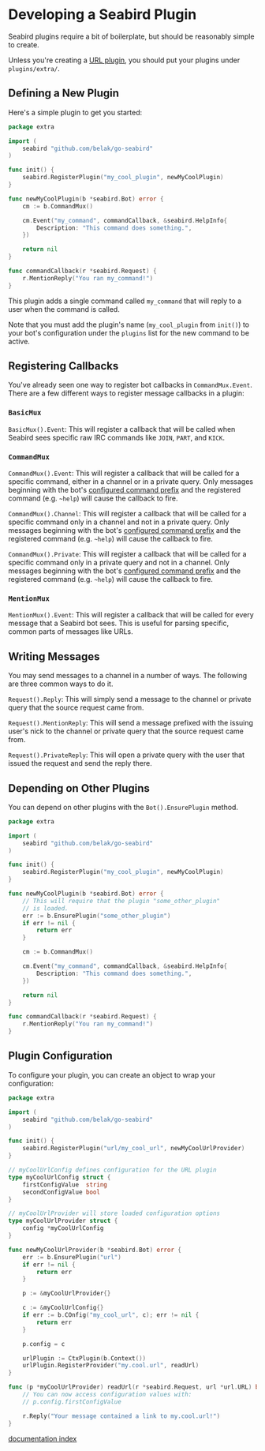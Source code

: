 # Developing a Seabird Plugin

Seabird plugins require a bit of boilerplate, but should be reasonably simple to create.

Unless you're creating a [URL plugin](./url_plugin_development.md), you should put your plugins under `plugins/extra/`.

## Defining a New Plugin

Here's a simple plugin to get you started:

```go
package extra

import (
    seabird "github.com/belak/go-seabird"
)

func init() {
    seabird.RegisterPlugin("my_cool_plugin", newMyCoolPlugin)
}

func newMyCoolPlugin(b *seabird.Bot) error {
    cm := b.CommandMux()

    cm.Event("my_command", commandCallback, &seabird.HelpInfo{
        Description: "This command does something.",
    })

    return nil
}

func commandCallback(r *seabird.Request) {
    r.MentionReply("You ran my_command!")
}
```

This plugin adds a single command called `my_command` that will reply to a user when the command is called.

Note that you must add the plugin's name (`my_cool_plugin` from `init()`) to your bot's configuration under the `plugins` list for the new command to be active.

## Registering Callbacks

You've already seen one way to register bot callbacks in `CommandMux.Event`. There are a few different ways to register message callbacks in a plugin:

### `BasicMux`

`BasicMux().Event`: This will register a callback that will be called when Seabird sees specific raw IRC commands like `JOIN`, `PART`, and `KICK`.

### `CommandMux`

`CommandMux().Event`: This will register a callback that will be called for a specific command, either in a channel or in a private query. Only messages beginning with the bot's [configured command prefix](configuration.md) and the registered command (e.g. `~help`) will cause the callback to fire.

`CommandMux().Channel`: This will register a callback that will be called for a specific command only in a channel and not in a private query. Only messages beginning with the bot's [configured command prefix](configuration.md) and the registered command (e.g. `~help`) will cause the callback to fire.

`CommandMux().Private`: This will register a callback that will be called for a specific command only in a private query and not in a channel. Only messages beginning with the bot's [configured command prefix](configuration.md) and the registered command (e.g. `~help`) will cause the callback to fire.

### `MentionMux`

`MentionMux().Event`: This will register a callback that will be called for every message that a Seabird bot sees. This is useful for parsing specific, common parts of messages like URLs.

## Writing Messages

You may send messages to a channel in a number of ways. The following are three common ways to do it.

`Request().Reply`: This will simply send a message to the channel or private query that the source request came from.

`Request().MentionReply`: This will send a message prefixed with the issuing user's nick to the channel or private query that the source request came from.

`Request().PrivateReply`: This will open a private query with the user that issued the request and send the reply there.

## Depending on Other Plugins

You can depend on other plugins with the `Bot().EnsurePlugin` method.

```go
package extra

import (
    seabird "github.com/belak/go-seabird"
)

func init() {
    seabird.RegisterPlugin("my_cool_plugin", newMyCoolPlugin)
}

func newMyCoolPlugin(b *seabird.Bot) error {
    // This will require that the plugin "some_other_plugin"
    // is loaded.
    err := b.EnsurePlugin("some_other_plugin")
    if err != nil {
        return err
    }

    cm := b.CommandMux()

    cm.Event("my_command", commandCallback, &seabird.HelpInfo{
        Description: "This command does something.",
    })

    return nil
}

func commandCallback(r *seabird.Request) {
    r.MentionReply("You ran my_command!")
}
```

## Plugin Configuration

To configure your plugin, you can create an object to wrap your configuration:

```go
package extra

import (
    seabird "github.com/belak/go-seabird"
)

func init() {
    seabird.RegisterPlugin("url/my_cool_url", newMyCoolUrlProvider)
}

// myCoolUrlConfig defines configuration for the URL plugin
type myCoolUrlConfig struct {
    firstConfigValue  string
    secondConfigValue bool
}

// myCoolUrlProvider will store loaded configuration options
type myCoolUrlProvider struct {
    config *myCoolUrlConfig
}

func newMyCoolUrlProvider(b *seabird.Bot) error {
    err := b.EnsurePlugin("url")
    if err != nil {
        return err
    }

    p := &myCoolUrlProvider{}

    c := &myCoolUrlConfig{}
    if err := b.COnfig("my_cool_url", c); err != nil {
        return err
    }

    p.config = c

    urlPlugin := CtxPlugin(b.Context())
    urlPlugin.RegisterProvider("my.cool.url", readUrl)
}

func (p *myCoolUrlProvider) readUrl(r *seabird.Request, url *url.URL) bool {
    // You can now access configuration values with:
    // p.config.firstConfigValue

    r.Reply("Your message contained a link to my.cool.url!")
}
```

[documentation index](./README.md)
